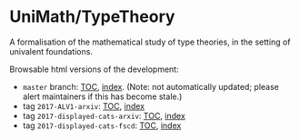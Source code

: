 UniMath/TypeTheory
==========

A formalisation of the mathematical study of type theories, in the setting of univalent foundations.

Browsable html versions of the development:

- `master` branch: [TOC](coqdoc/master/toc.html), [index](coqdoc/master/index.html). (Note: not automatically updated; please alert maintainers if this has become stale.)
- tag `2017-ALV1-arxiv`: [TOC](coqdoc/2017-ALV1-arxiv/toc.html), [index](coqdoc/2017-ALV1-arxiv/index.html)
- tag `2017-displayed-cats-arxiv`: [TOC](coqdoc/2017-displayed-cats-arxiv/toc.html), [index](coqdoc/2017-displayed-cats-arxiv/index.html)
- tag `2017-displayed-cats-fscd`: [TOC](coqdoc/2017-displayed-cats-fscd/toc.html), [index](coqdoc/2017-displayed-cats-fscd/index.html)
